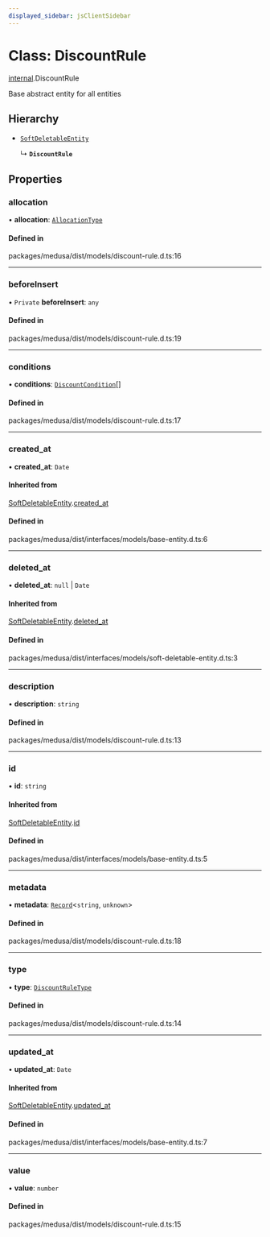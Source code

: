 ```yaml
---
displayed_sidebar: jsClientSidebar
---
```


# Class: DiscountRule

[internal](../modules/internal-3.md).DiscountRule

Base abstract entity for all entities

## Hierarchy

- [`SoftDeletableEntity`](internal-1.SoftDeletableEntity.md)

  ↳ **`DiscountRule`**

## Properties

### allocation

• **allocation**: [`AllocationType`](../enums/internal-3.AllocationType.md)

#### Defined in

packages/medusa/dist/models/discount-rule.d.ts:16

___

### beforeInsert

• `Private` **beforeInsert**: `any`

#### Defined in

packages/medusa/dist/models/discount-rule.d.ts:19

___

### conditions

• **conditions**: [`DiscountCondition`](internal-3.DiscountCondition.md)[]

#### Defined in

packages/medusa/dist/models/discount-rule.d.ts:17

___

### created\_at

• **created\_at**: `Date`

#### Inherited from

[SoftDeletableEntity](internal-1.SoftDeletableEntity.md).[created_at](internal-1.SoftDeletableEntity.md#created_at)

#### Defined in

packages/medusa/dist/interfaces/models/base-entity.d.ts:6

___

### deleted\_at

• **deleted\_at**: ``null`` \| `Date`

#### Inherited from

[SoftDeletableEntity](internal-1.SoftDeletableEntity.md).[deleted_at](internal-1.SoftDeletableEntity.md#deleted_at)

#### Defined in

packages/medusa/dist/interfaces/models/soft-deletable-entity.d.ts:3

___

### description

• **description**: `string`

#### Defined in

packages/medusa/dist/models/discount-rule.d.ts:13

___

### id

• **id**: `string`

#### Inherited from

[SoftDeletableEntity](internal-1.SoftDeletableEntity.md).[id](internal-1.SoftDeletableEntity.md#id)

#### Defined in

packages/medusa/dist/interfaces/models/base-entity.d.ts:5

___

### metadata

• **metadata**: [`Record`](../modules/internal.md#record)<`string`, `unknown`\>

#### Defined in

packages/medusa/dist/models/discount-rule.d.ts:18

___

### type

• **type**: [`DiscountRuleType`](../enums/internal-3.DiscountRuleType.md)

#### Defined in

packages/medusa/dist/models/discount-rule.d.ts:14

___

### updated\_at

• **updated\_at**: `Date`

#### Inherited from

[SoftDeletableEntity](internal-1.SoftDeletableEntity.md).[updated_at](internal-1.SoftDeletableEntity.md#updated_at)

#### Defined in

packages/medusa/dist/interfaces/models/base-entity.d.ts:7

___

### value

• **value**: `number`

#### Defined in

packages/medusa/dist/models/discount-rule.d.ts:15
